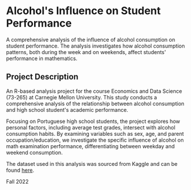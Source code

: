 # Alcohol's Influence on Student Performance

A comprehensive analysis of the influence of alcohol consumption on student performance. The analysis investigates how alcohol consumption patterns, both during the week and on weekends, affect students' performance in mathematics.

## Project Description
An R-based analysis project for the course Economics and Data Science (73-265) at Carnegie Mellon University. This study conducts a comprehensive analysis of the relationship between alcohol consumption and high school student's academic performance. 

Focusing on Portuguese high school students, the project explores how personal factors, including average test grades, intersect with alcohol consumption habits. By examining variables such as sex, age, and parent occupation/education, we investigate the specific influence of alcohol on math examination performance, differentiating between weekday and weekend consumption.

The dataset used in this analysis was sourced from Kaggle and can be found [here](https://www.kaggle.com/datasets/uciml/student-alcohol-consumption?select=student-mat.csv).

Fall 2022
